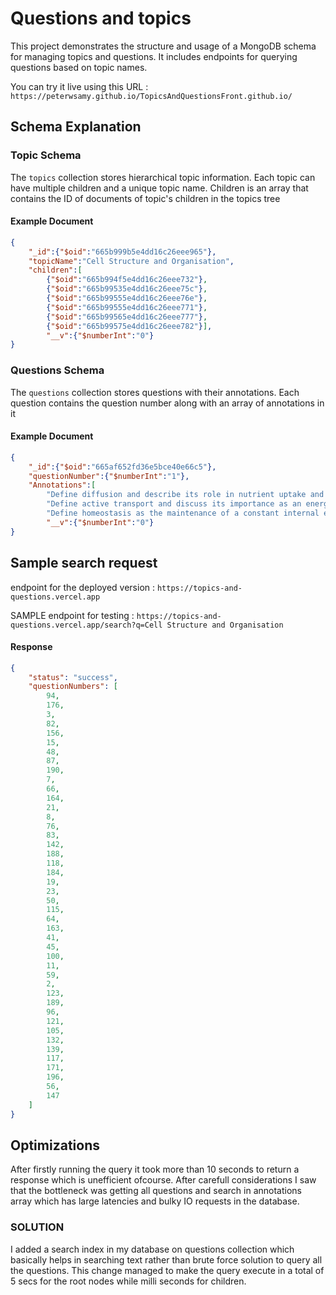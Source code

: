 # Questions and topics

This project demonstrates the structure and usage of a MongoDB schema for managing topics and questions. It includes endpoints for querying questions based on topic names.

You can try it live using this URL : `https://peterwsamy.github.io/TopicsAndQuestionsFront.github.io/`

## Schema Explanation

### Topic Schema

The `topics` collection stores hierarchical topic information. Each topic can have multiple children and a unique topic name. Children is an array that contains the ID of documents of topic's children in the topics tree

#### Example Document

```json
{
    "_id":{"$oid":"665b999b5e4dd16c26eee965"},
    "topicName":"Cell Structure and Organisation",
    "children":[
        {"$oid":"665b994f5e4dd16c26eee732"},
        {"$oid":"665b99535e4dd16c26eee75c"},
        {"$oid":"665b99555e4dd16c26eee76e"},
        {"$oid":"665b99555e4dd16c26eee771"},
        {"$oid":"665b99565e4dd16c26eee777"},
        {"$oid":"665b99575e4dd16c26eee782"}],
        "__v":{"$numberInt":"0"}
}
```
### Questions Schema

The `questions` collection stores questions with their annotations. Each question contains the question number along with an array of annotations in it

#### Example Document

```json
{
    "_id":{"$oid":"665af652fd36e5bce40e66c5"},
    "questionNumber":{"$numberInt":"1"},
    "Annotations":[
        "Define diffusion and describe its role in nutrient uptake and gaseous exchange in plants and humans",
        "Define active transport and discuss its importance as an energy-consuming process by which substances are transported against a concentration gradient, as in ion uptake by root hairs and uptake of glucose by cells in the villi",
        "Define homeostasis as the maintenance of a constant internal environment"],
        "__v":{"$numberInt":"0"}
}
```

## Sample search request

endpoint for the deployed version : `https://topics-and-questions.vercel.app`

SAMPLE endpoint for testing : `https://topics-and-questions.vercel.app/search?q=Cell Structure and Organisation`
#### Response
```json
{
    "status": "success",
    "questionNumbers": [
        94,
        176,
        3,
        82,
        156,
        15,
        48,
        87,
        190,
        7,
        66,
        164,
        21,
        8,
        76,
        83,
        142,
        188,
        118,
        184,
        19,
        23,
        50,
        115,
        64,
        163,
        41,
        45,
        100,
        11,
        59,
        2,
        123,
        189,
        96,
        121,
        105,
        132,
        139,
        117,
        171,
        196,
        56,
        147
    ]
}
```

## Optimizations

After firstly running the query it took more than 10 seconds to return a response which is unefficient ofcourse. After carefull considerations I saw that the bottleneck was getting all questions and search in annotations array which has large latencies and bulky IO requests in the database.

### SOLUTION

I added a search index in my database on questions collection which basically helps in searching text rather than brute force solution to query all the questions.
This change managed to make the query execute in a total of 5 secs for the root nodes while milli seconds for children.
